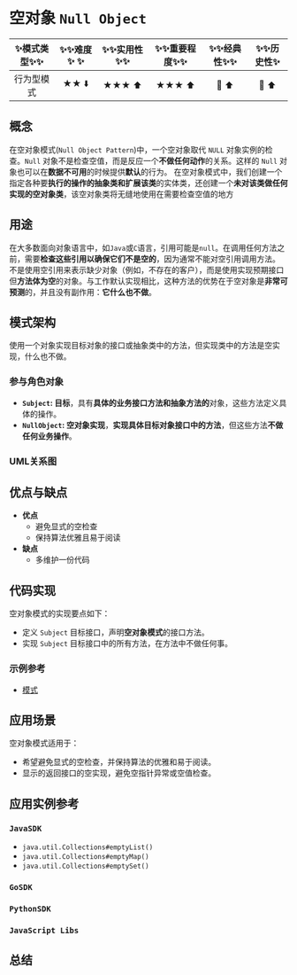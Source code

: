 # 空对象 `Null Object`

| :sparkles:模式类型:sparkles::sparkles:|:sparkles::sparkles:难度:sparkles:  :sparkles: | :sparkles::sparkles:实用性:sparkles::sparkles: | :sparkles::sparkles:重要程度:sparkles::sparkles: |  :sparkles::sparkles:经典性:sparkles::sparkles: | :sparkles::sparkles:历史性:sparkles: |
| :----------------------------------------: | :-----------------------------------------------: | :-------------------------------------------------: | :----------------------------------------------------: | :--------------------------------------------------: | :--------------------------------------: |
|                 行为型模式                           |                ★★ :arrow_down:                 |                  ★★★ :arrow_up:                   |                    ★★★ :arrow_up:                    |              :green_heart:  :arrow_up:               |        :green_heart:  :arrow_up:         |

## 概念
在空对象模式(`Null Object Pattern`)中，一个空对象取代 `NULL` 对象实例的检查。`Null` 对象不是检查空值，而是反应一个**不做任何动作**的关系。这样的 `Null` 对象也可以在**数据不可用**的时候提供**默认**的行为。
在空对象模式中，我们创建一个指定各种要**执行的操作的抽象类和扩展该类**的实体类，还创建一个**未对该类做任何实现的空对象类**，该空对象类将无缝地使用在需要检查空值的地方

## 用途
在大多数面向对象语言中，如`Java`或`C`语言，引用可能是`null`。在调用任何方法之前，需要**检查这些引用以确保它们不是空的**，因为通常不能对空引用调用方法。
不是使用空引用来表示缺少对象（例如，不存在的客户），而是使用实现预期接口但**方法体为空**的对象。与工作默认实现相比，这种方法的优势在于空对象是**非常可预测**的，并且没有副作用：**它什么也不做**。

## 模式架构
使用一个对象实现目标对象的接口或抽象类中的方法，但实现类中的方法是空实现，什么也不做。


### 参与角色对象

+ **`Subject`: 目标**，具有**具体的业务接口方法和抽象方法的**对象，这些方法定义具体的操作。
+ **`NullObject`: 空对象实现**，**实现具体目标对象接口中的方法**，但这些方法**不做任何业务操作**。

### UML关系图


## 优点与缺点
+ **优点**
	- 避免显式的空检查
	- 保持算法优雅且易于阅读
+ **缺点**
	- 多维护一份代码

## 代码实现
空对象模式的实现要点如下：
+ 定义 `Subject` 目标接口，声明**空对象模式**的接口方法。
+ 实现 `Subject` 目标接口中的所有方法，在方法中不做任何事。

### 示例参考
+ [模式](./java/io/github/hooj0/null-object)

## 应用场景
空对象模式适用于：
+ 希望避免显式的空检查，并保持算法的优雅和易于阅读。
+ 显示的返回接口的空实现，避免空指针异常或空值检查。

## 应用实例参考

### `JavaSDK` 
+ `java.util.Collections#emptyList()`
+ `java.util.Collections#emptyMap()`
+ `java.util.Collections#emptySet()`
	
### `GoSDK`

### `PythonSDK`

### `JavaScript Libs`


## 总结